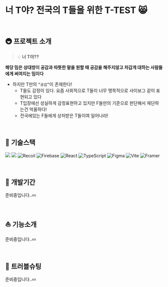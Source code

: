 # 너 T야? 전국의 T들을 위한 T-TEST 😸

<br />

## 🚇 프로젝트 소개

> 💡 **너 T야??**

**해당 밈은 상대방이 공감과 따뜻한 말을 원할 때 공감을 해주지않고 차갑게 대하는 사람들에게 써여지는 밈이다**

- 하지만 T만의 `“공감”`이 존재한다!
  - T들도 감정이 있다. 요즘 사회적으로 T들이 너무 맹목적으로 사이보그 같이 표현되고 있다
  - T입장에선 성실하게 감정표현하고 있지만 F들만의 기준으로 판단해서 재단하는건 억울하다!
  - 전국에있는 F들에게 상처받은 T들이여 일어나라!

<br />

## 🔨 기술스택

<img src="https://img.shields.io/badge/html5-E34F26?style=for-the-badge&logo=html5&logoColor=white"> <img src="https://img.shields.io/badge/tailwind-1572B6?style=for-the-badge&logo=tailwindcss&logoColor=white"> <img alt="Recoil" src ="https://img.shields.io/badge/Recoil-3578E5.svg?&style=for-the-badge&logo=Recoil&logoColor=white"/> <img alt="Firebase" src ="https://img.shields.io/badge/Firebase-FFCA28.svg?&style=for-the-badge&logo=Firebase&logoColor=white"/> <img alt="React" src ="https://img.shields.io/badge/React-61DAFB.svg?&style=for-the-badge&logo=React&logoColor=white"/> <img alt="TypeScript" src ="https://img.shields.io/badge/TypeScript-3178C6.svg?&style=for-the-badge&logo=TypeScript&logoColor=white"/> <img alt="Figma" src ="https://img.shields.io/badge/Figma-F24E1E.svg?&style=for-the-badge&logo=Figma&logoColor=white"/> <img alt="Vite" src ="https://img.shields.io/badge/Vite-646CFF.svg?&style=for-the-badge&logo=Figma&logoColor=white"/> <img alt="Framer" src ="https://img.shields.io/badge/Framer-0055FF.svg?&style=for-the-badge&logo=Framer&logoColor=white"/>

<br />

## 📆 개발기간

준비중입니다..💤

<br />

## ⛵ 기능소개

준비중입니다..💤

<br />

## 👹 트러블슈팅

준비중입니다..💤
